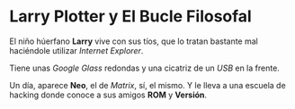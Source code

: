 # Larry Plotter y El Bucle Filosofal

El niño húerfano **Larry** vive con sus tíos, que lo tratan bastante mal haciéndole utilizar *Internet Explorer*.

Tiene unas *Google Glass* redondas y una cicatriz de un *USB* en la frente.

Un día, aparece **Neo**, el de *Matrix*, sí, el mismo. Y le lleva a una escuela de hacking donde conoce a sus amigos **ROM** y **Versión**.


